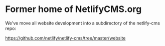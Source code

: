 # Former home of NetlifyCMS.org

We've move all website development into a subdirectory of the netlify-cms repo:

https://github.com/netlify/netlify-cms/tree/master/website
